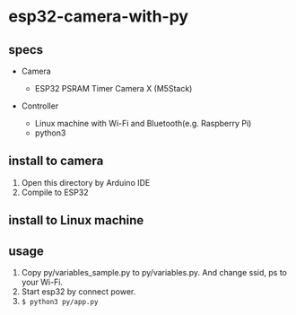 # esp32-camera-with-py

## specs

* Camera
    * ESP32 PSRAM Timer Camera X (M5Stack)

* Controller
    * Linux machine with Wi-Fi and Bluetooth(e.g. Raspberry Pi)
    * python3



## install to camera

1. Open this directory by Arduino IDE
2. Compile to ESP32


## install to Linux machine



## usage

1. Copy py/variables_sample.py to py/variables.py. And change ssid, ps to your Wi-Fi.
2. Start esp32 by connect power.
3. `$ python3 py/app.py`